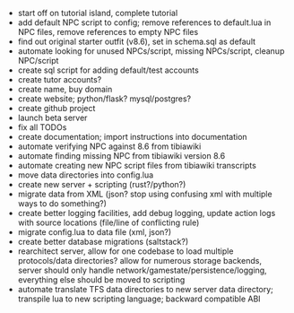 - start off on tutorial island, complete tutorial
- add default NPC script to config; remove references to default.lua in NPC files, remove references to empty NPC files
- find out original starter outfit (v8.6), set in schema.sql as default
- automate looking for unused NPCs/script, missing NPCs/script, cleanup NPC/script
- create sql script for adding default/test accounts
- create tutor accounts?
- create name, buy domain
- create website; python/flask? mysql/postgres?
- create github project
- launch beta server
- fix all TODOs
- create documentation; import instructions into documentation
- automate verifying NPC against 8.6 from tibiawiki
- automate finding missing NPC from tibiawiki version 8.6
- automate creating new NPC script files from tibiawiki transcripts
- move data directories into config.lua
- create new server + scripting (rust?/python?)
- migrate data from XML (json? stop using confusing xml with multiple ways to do something?)
- create better logging facilities, add debug logging, update action logs with source locations (file/line of conflicting rule)
- migrate config.lua to data file (xml, json?)
- create better database migrations (saltstack?)
- rearchitect server, allow for one codebase to load multiple protocols/data directories? allow for numerous storage backends, server should only handle network/gamestate/persistence/logging, everything else should be moved to scripting
- automate translate TFS data directories to new server data directory; transpile lua to new scripting language; backward compatible ABI